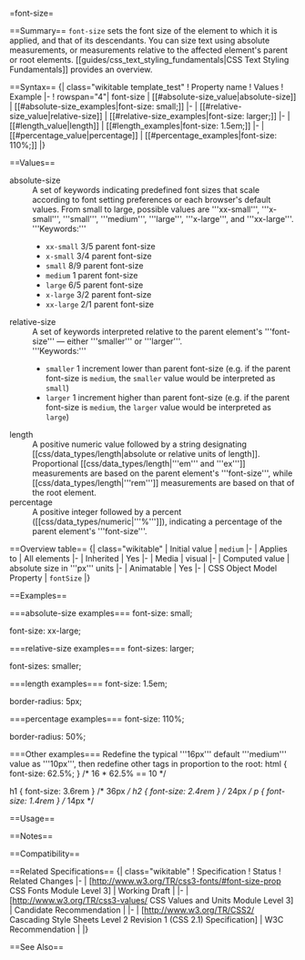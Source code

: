 =font-size=
<compatability topic="css" type="property" feature="font-size" format="list"> </compatability>

==Summary==
<code>font-size</code> sets the font size of the element to which it is applied, and that of its descendants. You can size text using absolute measurements, or measurements relative to the affected element's parent or root elements. [[guides/css_text_styling_fundamentals|CSS Text Styling Fundamentals]] provides an overview.

==Syntax==
{| class="wikitable template_test"
! Property name
! Values
! Example
|-
! rowspan="4"| font-size
| [[#absolute-size_value|absolute-size]]
| [[#absolute-size_examples|font-size: small;]]
|-
| [[#relative-size_value|relative-size]]
| [[#relative-size_examples|font-size: larger;]]
|-
| [[#length_value|length]]
| [[#length_examples|font-size: 1.5em;]]
|-
| [[#percentage_value|percentage]]
| [[#percentage_examples|font-size: 110%;]]
|}

==Values==
<dl>
<dt id="absolute-size_value" class="template_test">absolute-size</dt>
<dd class="template_test">A set of keywords indicating predefined font sizes that scale according to font setting preferences or each browser's default values. From small to large, possible values are '''xx-small''', '''x-small''', '''small''', '''medium''', '''large''', '''x-large''', and '''xx-large'''.
<br>
'''Keywords:'''
<ul class="keywords">
   <li><code class="value keyword">xx-small</code> 3/5 parent font-size</li>
   <li><code class="value keyword">x-small</code> 3/4 parent font-size</li>
   <li><code class="value keyword">small</code> 8/9 parent font-size</li>
   <li><code class="value keyword">medium</code> 1 parent font-size</li>
   <li><code class="value keyword">large</code> 6/5 parent font-size</li>
   <li><code class="value keyword">x-large</code> 3/2 parent font-size</li>
   <li><code class="value keyword">xx-large</code> 2/1 parent font-size</li>
</ul>
</dd>

<dt id="relative-size_value" class="template_test">relative-size</dt>
<dd class="template_test">A set of keywords interpreted relative to the parent element's '''font-size''' — either '''smaller''' or '''larger'''.
<br>
'''Keywords:'''
<ul class="keywords">
    <li><code class="value keyword">smaller</code> 1 increment lower than parent font-size (e.g. if the parent font-size is <code>medium</code>, the <code>smaller</code> value would be interpreted as <code>small</code>)</li>
   <li><code class="value keyword">larger</code>  1 increment higher than parent font-size (e.g. if the parent font-size is <code>medium</code>, the <code>larger</code> value would be interpreted as <code>large</code>)</li>
</ul>
</dd>

<dt id="length_value" class="template_test">length</dt>
<dd class="template_test">A positive numeric value followed by a string designating [[css/data_types/length|absolute or relative units of length]]. Proportional [[css/data_types/length|'''em''' and '''ex''']] measurements are based on the parent element's '''font-size''', while [[css/data_types/length|'''rem''']] measurements are based on that of the root element.</dd>

<dt id="percentage_value" class="template_test">percentage</dt>
<dd class="template_test">A positive integer followed by a percent ([[css/data_types/numeric|'''%''']]), indicating a percentage of the parent element's '''font-size'''.</dd>
</dl>

==Overview table==
{| class="wikitable"
| Initial value
| <code>medium</code>
|-
| Applies to
| All elements
|-
| Inherited
|  Yes
|-
| Media
| visual
|-
| Computed value
| absolute size in '''px''' units
|-
| Animatable
| Yes
|-
| CSS Object Model Property
| <code>fontSize</code>
|}

==Examples==

===absolute-size	 examples===
<syntaxhighlight>
 font-size: small;
</syntaxhighlight>

<syntaxhighlight>
 font-size: xx-large;
</syntaxhighlight>

===relative-size examples===
<syntaxhighlight>
 font-sizes: larger;
</syntaxhighlight>

<syntaxhighlight>
 font-sizes: smaller;
</syntaxhighlight>

===length examples===
<syntaxhighlight>
 font-size: 1.5em;
</syntaxhighlight>

<syntaxhighlight>
 border-radius: 5px;
</syntaxhighlight>

===percentage examples===
<syntaxhighlight>
 font-size: 110%;
</syntaxhighlight>

<syntaxhighlight>
 border-radius: 50%;
</syntaxhighlight>

===Other examples===
Redefine the typical '''16px''' default '''medium''' value as '''10px''', then redefine other tags in proportion to the root:
<syntaxhighlight>
html { font-size: 62.5%; } 
/* 
16 * 62.5% == 10 
*/

h1 { font-size: 3.6rem }   /* 36px */
h2 { font-size: 2.4rem }   /* 24px */
p  { font-size: 1.4rem }   /* 14px */
</syntaxhighlight>


==Usage==

==Notes==

==Compatibility==
<compatability topic="css" type="property" feature="font-size"> </compatability>

==Related Specifications==
{| class="wikitable"
! Specification
! Status
! Related Changes
|-
| [http://www.w3.org/TR/css3-fonts/#font-size-prop CSS Fonts Module Level 3]
| Working Draft
| 
|-
| [http://www.w3.org/TR/css3-values/ CSS Values and Units Module Level 3]
| Candidate Recommendation
| 
|-
| [http://www.w3.org/TR/CSS2/ Cascading Style Sheets Level 2 Revision 1 (CSS 2.1) Specification]
| W3C Recommendation
| 
|}

==See Also==